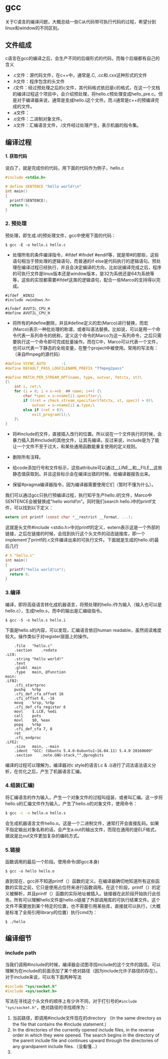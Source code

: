 # gcc 
关于C语言的编译问题，大概总结一些C从代码带可执行代码的过程，希望分到linux和window的不同区别。

## 文件组成
c语言在gcc的编译之后，会生产不同的后缀形式的代码，而每个后缀都有自己的含义
* .c文件：源代码文件，在c++中，通常是.C, .cc和.cxx这种形式的文件
* .h文件：程序包含的头文件
* .i文件：经过预处理之后的c文件，其代码格式依旧是c的格式，在这一个文档的编译过程这个项目中，会介绍预处理，将hello.c预处理变成hello_pre.c。但是对于编译器来说，通常是变成hello.i这个文件。而.ii通常是c++的预编译完成的文件。
* .a文件：
* .o文件：二进制对象文件。
* .s文件：汇编语言文件，.i文件经过处理产生，表示机器的指令集。

## 编译过程

#### 1. 获取代码
说白了，就是完成你的代码，用下面的代码作为例子，hello.c
```c
#include <stdio.h>

# define SENTENCE "hello world!\n"
int main()
{
  printf(SENTENCE);
  return 0;
}
```

### 2. 预处理
预处理，即生成.i的预处理文件，gcc中使用下面的代码：
```
$ gcc -E -o hello.i hello.c
```
* 处理所有的条件编译指令，#ifdef #ifndef #endif等，就是带#的那些，这些语句相当于预处理的逻辑语句，而普通的if else是代码执行的逻辑语句。预处理在编译过程已经执行，并且会决定编译的方向，比如说编译完成之后，程序的可执行文件是linux版本还是window版本，是32为系统还是64为系统等等，这些的实现都需要#ifdef这类的逻辑语句，配合一些Marco的支持得以完成。
```cgcc
#ifdef _WIN32
#include <windows.h>

#ifndef AVUTIL_CPU_H
#define AVUTIL_CPU_H
```

* 将所有的#define删除，并且#define定义的宏(Marco)进行替换，而宏(Marco)表示一种批处理的称谓，或者叫语法替换。比如说，可以是用一个命令代表一系列命令的统称，定义这个命令的Marco为这一系列命令，之后只需要执行这一个命令即可完成批量操作。而在C中，Marco可以代表一个文件，也可以代表一下静态的全局变量，在整个project中被使用。常用的写法有：（来自ffmpeg的源代码）
```c
#define VSYNC_AUTO       -1
#define DEFAULT_PASS_LOGFILENAME_PREFIX "ffmpeg2pass"

#define MATCH_PER_STREAM_OPT(name, type, outvar, fmtctx, st)\
{\
    int i, ret;\
    for (i = 0; i < o->nb_ ## name; i++) {\
        char *spec = o->name[i].specifier;\
        if ((ret = check_stream_specifier(fmtctx, st, spec)) > 0)\
            outvar = o->name[i].u.type;\
        else if (ret < 0)\
            exit_program(1);\
    }\
}
```

* 将#include的文件，直接插入改行的位置。所以说在一个文件执行的时候，会暴力插入其#include的其他文件，让其先编译。反过来说，include是为了能让一个文件不至于过大，和某些通用函数能重复使用的定义规则。

* 删除所有注释。

* 给code添加行号和文件标示，这些attribute可以通过__LINE__和__FILE__这些静态值获取到。并且这些标示会在编译出错的时候，给编译器报告出来。

* 保留#pragma编译器指令，因为编译器需要使用它们（暂时不懂为什么）。

我们可以通过gcc只执行预编译过程，执行知乎生产hello.i的文件，Marco中SENTENCE会被替换成"hello world!\n"。同时我们search hello.i中的printf文件，可以找到以下定义：
```c
extern int printf (const char *__restrict __format, ...);
```
这就是头文件#include <stdio.h>中对printf的定义，extern表示这是一个外部的链接，之后在链接的时候，会找到执行这个头文件的动态链接库，即一个implement了printf的.c文件编译出来的可执行文件。下面就是生成的hello.i的最后几行
```c
# 5 "hello.c"
int main()
{
  printf("hello world!\n");
  return 0;
}
```

### 3.编译
编译，即将高级语言转化成机器语言，将预处理的hello.i作为输入（输入也可以是hello.c），生成hello.s，而中的输出是汇编级指令。
```
$ gcc -S -o hello.s hello.i
```
下面是hello.s的内容，可以发现，汇编语言依旧human readable，虽然阅读难度较大。操作类似于对register层面上的操作。
```
	.file	"hello.c"
	.section	.rodata
.LC0:
	.string	"hello world!"
	.text
	.globl	main
	.type	main, @function
main:
.LFB2:
	.cfi_startproc
	pushq	%rbp
	.cfi_def_cfa_offset 16
	.cfi_offset 6, -16
	movq	%rsp, %rbp
	.cfi_def_cfa_register 6
	movl	$.LC0, %edi
	call	puts
	movl	$0, %eax
	popq	%rbp
	.cfi_def_cfa 7, 8
	ret
	.cfi_endproc
.LFE2:
	.size	main, .-main
	.ident	"GCC: (Ubuntu 5.4.0-6ubuntu1~16.04.11) 5.4.0 20160609"
	.section	.note.GNU-stack,"",@progbits

```
编译的过程可以理解为，编译器对c style的语言(.c & .i)进行了词法语法语义分析，在优化之后，产生了机器语言汇编。

### 4.组装(汇编)
将汇编语言的作为输入，产生一个对象文件的过程叫组装，或者叫汇编。这一步将hello.s的汇编文件作为输入，产生了hello.o的对象文件，使用命令：
```bash
$ gcc -c -o hello.o hello.s
```
会生成机器语言文件hello.o。这是一个二进制文件，通常打开会直接乱码。如果不指定输出对象名称的话，会产生a.out的输出文件，而现在通用的是ELF格式，据说是比out文件更加复杂的编码方式。

### 5.链接
函数调用的最后一个阶段。使用命令(即gcc本身)
```
$ gcc -o hello hello.o
```
直到现在，gcc并不知道printf（）函数的定义。在编译器确切地知道所有这些函数的实现之前，它只是使用占位符来进行函数调用。在这个阶段，printf（）的定义被解析，并且printf（）函数的实际地址被插入。链接器在此阶段开始执行此任务。所有可以理解hello文件是hello.o链接了外部调用库的可执行结果文件。这个文件不需要放到某个特定的位置，也不需要引用某些库，直接就可以执行，（大概是标准了全局引用library的位置）执行cmd为：
```
$ ./hello
```

## 编译细节

### include path
当我们调用#include的时候，编译器会试图寻找include的这个文件的路径。可以理解为在include的前面添加了某个绝对路径（因为include允许子路径的存在）。对于include来说，可以有下面两种写法
```c
#include "sys/socket.h"
#include <sys/socket.h>
```
写法在寻找这个头文件的顺序上有少许不同，对于打引号的`#include "sys/socket.h"`，绝对路径的寻找顺序为：
1. 当前路径，即调用#include文件现在的directory （In the same directory as the file that contains the #include statement.）
2. In the directories of the currently opened include files, in the reverse order in which they were opened. The search begins in the directory of the parent include file and continues upward through the directories of any grandparent include files.（没看懂...）
3. 



